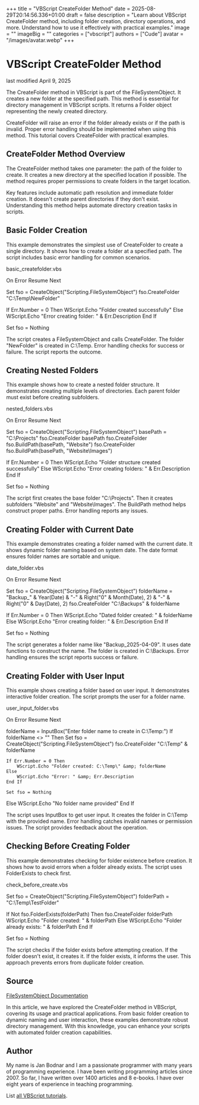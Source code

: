 +++
title = "VBScript CreateFolder Method"
date = 2025-08-29T20:14:56.336+01:00
draft = false
description = "Learn about VBScript CreateFolder method, including folder creation, directory operations, and more. Understand how to use it effectively with practical examples."
image = ""
imageBig = ""
categories = ["vbscript"]
authors = ["Cude"]
avatar = "/images/avatar.webp"
+++

# VBScript CreateFolder Method

last modified April 9, 2025

The CreateFolder method in VBScript is part of the
FileSystemObject. It creates a new folder at the specified path. 
This method is essential for directory management in VBScript scripts. It 
returns a Folder object representing the newly created directory.

CreateFolder will raise an error if the folder already exists or if 
the path is invalid. Proper error handling should be implemented when using this 
method. This tutorial covers CreateFolder with practical examples.

## CreateFolder Method Overview

The CreateFolder method takes one parameter: the path of the folder 
to create. It creates a new directory at the specified location if possible. 
The method requires proper permissions to create folders in the target location.

Key features include automatic path resolution and immediate folder creation. 
It doesn't create parent directories if they don't exist. Understanding this 
method helps automate directory creation tasks in scripts.

## Basic Folder Creation

This example demonstrates the simplest use of CreateFolder to 
create a single directory. It shows how to create a folder at a specified path. 
The script includes basic error handling for common scenarios.

basic_createfolder.vbs
  

On Error Resume Next

Set fso = CreateObject("Scripting.FileSystemObject")
fso.CreateFolder "C:\Temp\NewFolder"

If Err.Number = 0 Then
    WScript.Echo "Folder created successfully"
Else
    WScript.Echo "Error creating folder: " &amp; Err.Description
End If

Set fso = Nothing

The script creates a FileSystemObject and calls 
CreateFolder. The folder "NewFolder" is created in C:\Temp. 
Error handling checks for success or failure. The script reports the outcome.

## Creating Nested Folders

This example shows how to create a nested folder structure. It demonstrates 
creating multiple levels of directories. Each parent folder must exist before 
creating subfolders.

nested_folders.vbs
  

On Error Resume Next

Set fso = CreateObject("Scripting.FileSystemObject")
basePath = "C:\Projects"
fso.CreateFolder basePath
fso.CreateFolder fso.BuildPath(basePath, "Website")
fso.CreateFolder fso.BuildPath(basePath, "Website\Images")

If Err.Number = 0 Then
    WScript.Echo "Folder structure created successfully"
Else
    WScript.Echo "Error creating folders: " &amp; Err.Description
End If

Set fso = Nothing

The script first creates the base folder "C:\Projects". Then it creates 
subfolders "Website" and "Website\Images". The BuildPath method 
helps construct proper paths. Error handling reports any issues.

## Creating Folder with Current Date

This example demonstrates creating a folder named with the current date. It 
shows dynamic folder naming based on system date. The date format ensures 
folder names are sortable and unique.

date_folder.vbs
  

On Error Resume Next

Set fso = CreateObject("Scripting.FileSystemObject")
folderName = "Backup_" &amp; Year(Date) &amp; "-" &amp; Right("0" &amp; Month(Date), 2) &amp; "-" &amp; Right("0" &amp; Day(Date), 2)
fso.CreateFolder "C:\Backups\" &amp; folderName

If Err.Number = 0 Then
    WScript.Echo "Dated folder created: " &amp; folderName
Else
    WScript.Echo "Error creating folder: " &amp; Err.Description
End If

Set fso = Nothing

The script generates a folder name like "Backup_2025-04-09". It uses date 
functions to construct the name. The folder is created in C:\Backups. Error 
handling ensures the script reports success or failure.

## Creating Folder with User Input

This example shows creating a folder based on user input. It demonstrates 
interactive folder creation. The script prompts the user for a folder name.

user_input_folder.vbs
  

On Error Resume Next

folderName = InputBox("Enter folder name to create in C:\Temp:")
If folderName &lt;&gt; "" Then
    Set fso = CreateObject("Scripting.FileSystemObject")
    fso.CreateFolder "C:\Temp\" &amp; folderName
    
    If Err.Number = 0 Then
        WScript.Echo "Folder created: C:\Temp\" &amp; folderName
    Else
        WScript.Echo "Error: " &amp; Err.Description
    End If
    
    Set fso = Nothing
Else
    WScript.Echo "No folder name provided"
End If

The script uses InputBox to get user input. It creates the folder 
in C:\Temp with the provided name. Error handling catches invalid names or 
permission issues. The script provides feedback about the operation.

## Checking Before Creating Folder

This example demonstrates checking for folder existence before creation. It 
shows how to avoid errors when a folder already exists. The script uses 
FolderExists to check first.

check_before_create.vbs
  

Set fso = CreateObject("Scripting.FileSystemObject")
folderPath = "C:\Temp\TestFolder"

If Not fso.FolderExists(folderPath) Then
    fso.CreateFolder folderPath
    WScript.Echo "Folder created: " &amp; folderPath
Else
    WScript.Echo "Folder already exists: " &amp; folderPath
End If

Set fso = Nothing

The script checks if the folder exists before attempting creation. If the 
folder doesn't exist, it creates it. If the folder exists, it informs the 
user. This approach prevents errors from duplicate folder creation.

## Source

[FileSystemObject Documentation](https://learn.microsoft.com/en-us/previous-versions/windows/internet-explorer/ie-developer/scripting-articles/6kxy1a51(v=vs.84))

In this article, we have explored the CreateFolder method in VBScript,
covering its usage and practical applications. From basic folder creation to 
dynamic naming and user interaction, these examples demonstrate robust directory 
management. With this knowledge, you can enhance your scripts with automated 
folder creation capabilities.

## Author

My name is Jan Bodnar and I am a passionate programmer with many years of
programming experience. I have been writing programming articles since 2007. So
far, I have written over 1400 articles and 8 e-books. I have over eight years of
experience in teaching programming.

List [all VBScript tutorials](/vbscript/).